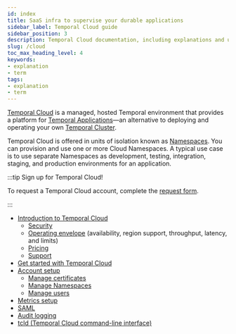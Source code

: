 ```yaml
---
id: index
title: SaaS infra to supervise your durable applications
sidebar_label: Temporal Cloud guide
sidebar_position: 3
description: Temporal Cloud documentation, including explanations and usage.
slug: /cloud
toc_max_heading_level: 4
keywords:
- explanation
- term
tags:
- explanation
- term
---
```


<!-- THIS FILE IS GENERATED. DO NOT EDIT THIS FILE DIRECTLY -->

[Temporal Cloud](https://temporal.io/cloud) is a managed, hosted Temporal environment that provides a platform for [Temporal Applications](/temporal/#temporal-application)—an alternative to deploying and operating your own [Temporal Cluster](/clusters).

Temporal Cloud is offered in units of isolation known as [Namespaces](/namespaces). You can provision and use one or more Cloud Namespaces. A typical use case is to use separate Namespaces as development, testing, integration, staging, and production environments for an application.

:::tip Sign up for Temporal Cloud!

To request a Temporal Cloud account, complete the [request form](https://pages.temporal.io/cloud-request-access).

:::

- [Introduction to Temporal Cloud](/cloud/introduction)
  - [Security](/cloud/security#)
  - [Operating envelope](/cloud/operating-envelope) (availability, region support, throughput, latency, and limits)
  - [Pricing](/cloud/pricing)
  - [Support](/cloud/support)
- [Get started with Temporal Cloud](/cloud/get-started)
- [Account setup](/cloud/account-setup)
  - [Manage certificates](/cloud/certificates)
  - [Manage Namespaces](/cloud/namespaces)
  - [Manage users](/cloud/users)
- [Metrics setup](/cloud/metrics)
- [SAML](/cloud/saml)
- [Audit logging](/cloud/audit-logging)
- [tcld (Temporal Cloud command-line interface)](/cloud/tcld)
